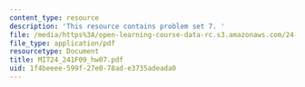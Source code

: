 ```yaml
---
content_type: resource
description: 'This resource contains problem set 7. '
file: /media/https%3A/open-learning-course-data-rc.s3.amazonaws.com/24-241-logic-i-fall-2009/1f4beeee599f27e078ade3735adeada0_MIT24_241F09_hw07.pdf
file_type: application/pdf
resourcetype: Document
title: MIT24_241F09_hw07.pdf
uid: 1f4beeee-599f-27e0-78ad-e3735adeada0
---
```

